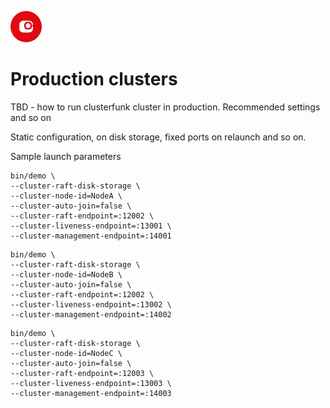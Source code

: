 ![Clusterfunk](img/cf_bullet_50x50.png)

# Production clusters

TBD - how to run clusterfunk cluster in production. Recommended settings and so on

Static configuration, on disk storage, fixed ports on relaunch and so on.

Sample launch parameters

```shell
bin/demo \
--cluster-raft-disk-storage \
--cluster-node-id=NodeA \
--cluster-auto-join=false \
--cluster-raft-endpoint=:12002 \
--cluster-liveness-endpoint=:13001 \
--cluster-management-endpoint=:14001
```

```shell
bin/demo \
--cluster-raft-disk-storage \
--cluster-node-id=NodeB \
--cluster-auto-join=false \
--cluster-raft-endpoint=:12002 \
--cluster-liveness-endpoint=:13002 \
--cluster-management-endpoint=:14002
```

```shell
bin/demo \
--cluster-raft-disk-storage \
--cluster-node-id=NodeC \
--cluster-auto-join=false \
--cluster-raft-endpoint=:12003 \
--cluster-liveness-endpoint=:13003 \
--cluster-management-endpoint=:14003
```
